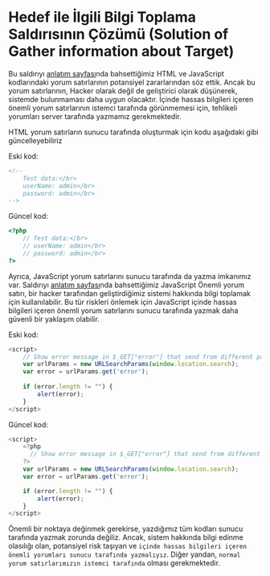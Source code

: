 # Hedef ile İlgili Bilgi Toplama Saldırısının Çözümü (Solution of Gather information about Target)

Bu saldırıyı [anlatım sayfası](https://github.com/yasir723/hedef-ile-ilgili-bilgi-toplama)nda bahsettiğimiz HTML ve JavaScript kodlarındaki yorum satırlarının potansiyel zararlarından söz ettik. Ancak bu yorum satırlarının, Hacker olarak değil de geliştirici olarak düşünerek, sistemde bulunmaması daha uygun olacaktır. İçinde hassas bilgileri içeren önemli yorum satırlarının istemci tarafında görünmemesi için, tehlikeli yorumları server tarafında yazmamız gerekmektedir.

HTML yorum satırların sunucu tarafında oluşturmak için kodu aşağıdaki gibi güncelleyebiliriz

Eski kod:
```html
<!--
    Test data:</br>
    userName: admin</br>
    password: admin</br>
-->
```

Güncel kod:
```php
<?php
    // Test data:</br>
    // userName: admin</br>
    // password: admin</br>
?>
```

Ayrıca, JavaScript yorum satırlarını sunucu tarafında da yazma imkanımız var. Saldırıyı [anlatım sayfası](https://github.com/yasir723/hedef-ile-ilgili-bilgi-toplama)nda bahsettiğimiz JavaScript Önemli yorum satırı, bir hacker tarafından geliştirdiğimiz sistemi hakkında bilgi toplamak için kullanılabilir. Bu tür riskleri önlemek için JavaScript içinde hassas bilgileri içeren önemli yorum satırlarını sunucu tarafında yazmak daha güvenli bir yaklaşım olabilir.

Eski kod:
```JavaScript
<script>
    // Show error message in $_GET["error"] that send from different pages
    var urlParams = new URLSearchParams(window.location.search);
    var error = urlParams.get('error');
    
    if (error.length != "") {
        alert(error);
    }
</script>
```

Güncel kod:

```JavaScript
<script>
    <?php
      // Show error message in $_GET["error"] that send from different pages
    ?>
    var urlParams = new URLSearchParams(window.location.search);
    var error = urlParams.get('error');

    if (error.length != "") {
        alert(error);
    }
</script>
```

Önemli bir noktaya değinmek gerekirse, yazdığımız tüm kodları sunucu tarafında yazmak zorunda değiliz. Ancak, sistem hakkında bilgi edinme olasılığı olan, potansiyel risk taşıyan ve `içinde hassas bilgileri içeren önemli yorumları sunucu tarafında yazmalıyız`. Diğer yandan, `normal yorum satırlarımızın istemci tarafında` olması gerekmektedir.


